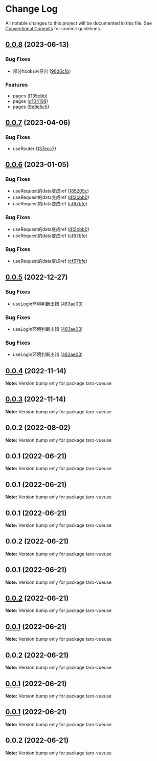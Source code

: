 # Change Log

All notable changes to this project will be documented in this file.
See [Conventional Commits](https://conventionalcommits.org) for commit guidelines.

## [0.0.8](https://github.com/zj-wukewei/taro-vueuse/compare/taro-vueuse-v0.0.7...taro-vueuse-v0.0.8) (2023-06-13)


### Bug Fixes

* 部分hooks未导出 ([98d6c1b](https://github.com/zj-wukewei/taro-vueuse/commit/98d6c1b5c44a79ce6a776f7036805c25521efef3))


### Features

* pages ([f135ebb](https://github.com/zj-wukewei/taro-vueuse/commit/f135ebb88b81dbf515912199e873b33390f72dd5))
* pages ([d104199](https://github.com/zj-wukewei/taro-vueuse/commit/d104199c4ecc6fe5c73f2dc1b7821e766a58f654))
* pages ([9e9e5c5](https://github.com/zj-wukewei/taro-vueuse/commit/9e9e5c5d535f8df59ed45ed81cba1a025ec553f7))





## [0.0.7](https://github.com/zj-wukewei/taro-vueuse/compare/taro-vueuse-v0.0.6...taro-vueuse-v0.0.7) (2023-04-06)


### Bug Fixes

* useRouter ([137ecc7](https://github.com/zj-wukewei/taro-vueuse/commit/137ecc774e8cb95ba9ad63af8fd7e9253daefe91))





## [0.0.6](https://github.com/zj-wukewei/taro-vueuse/compare/taro-vueuse-v0.0.5...taro-vueuse-v0.0.6) (2023-01-05)


### Bug Fixes

* useRequest的data变成ref ([185205c](https://github.com/zj-wukewei/taro-vueuse/commit/185205c39e3b255797b5e68cde6ec8536296da94))
* useRequest的data变成ref ([d12bbb0](https://github.com/zj-wukewei/taro-vueuse/commit/d12bbb0db48fab7836f086c9f8fc75ac27130fda))
* useRequest的data变成ref ([cf67bfe](https://github.com/zj-wukewei/taro-vueuse/commit/cf67bfe563a67cea7b9260e315022f0e0f9e3c48))






### Bug Fixes

* useRequest的data变成ref ([d12bbb0](https://github.com/zj-wukewei/taro-vueuse/commit/d12bbb0db48fab7836f086c9f8fc75ac27130fda))
* useRequest的data变成ref ([cf67bfe](https://github.com/zj-wukewei/taro-vueuse/commit/cf67bfe563a67cea7b9260e315022f0e0f9e3c48))





### Bug Fixes

* useRequest的data变成ref ([cf67bfe](https://github.com/zj-wukewei/taro-vueuse/commit/cf67bfe563a67cea7b9260e315022f0e0f9e3c48))





## [0.0.5](https://github.com/zj-wukewei/taro-vueuse/compare/taro-vueuse-v0.0.4...taro-vueuse-v0.0.5) (2022-12-27)


### Bug Fixes

* useLogin环境判断出错 ([483ae03](https://github.com/zj-wukewei/taro-vueuse/commit/483ae03fb50fb8298a7877982f2c1d3d182296c5))





### Bug Fixes

* useLogin环境判断出错 ([483ae03](https://github.com/zj-wukewei/taro-vueuse/commit/483ae03fb50fb8298a7877982f2c1d3d182296c5))




### Bug Fixes

* useLogin环境判断出错 ([483ae03](https://github.com/zj-wukewei/taro-vueuse/commit/483ae03fb50fb8298a7877982f2c1d3d182296c5))





## [0.0.4](https://github.com/zj-wukewei/taro-vueuse/compare/taro-vueuse-v0.0.3...taro-vueuse-v0.0.4) (2022-11-14)

**Note:** Version bump only for package taro-vueuse





## [0.0.3](https://github.com/zj-wukewei/taro-vueuse/compare/taro-vueuse-v0.0.2...taro-vueuse-v0.0.3) (2022-11-14)

**Note:** Version bump only for package taro-vueuse





## 0.0.2 (2022-08-02)

**Note:** Version bump only for package taro-vueuse





## 0.0.1 (2022-06-21)

**Note:** Version bump only for package taro-vueuse





## 0.0.1 (2022-06-21)

**Note:** Version bump only for package taro-vueuse





## 0.0.1 (2022-06-21)

**Note:** Version bump only for package taro-vueuse





## 0.0.2 (2022-06-21)

**Note:** Version bump only for package taro-vueuse





## 0.0.1 (2022-06-21)

**Note:** Version bump only for package taro-vueuse





## [0.0.2](https://github.com/zj-wukewei/taro-vueuse/compare/taro-vueuse0.0.2...taro-vueuse0.0.2) (2022-06-21)

**Note:** Version bump only for package taro-vueuse





## [0.0.1](https://github.com/zj-wukewei/taro-vueuse/compare/taro-vueuse0.0.2...taro-vueuse0.0.1) (2022-06-21)

**Note:** Version bump only for package taro-vueuse





## 0.0.2 (2022-06-21)

**Note:** Version bump only for package taro-vueuse





## [0.0.1](https://github.com/zj-wukewei/taro-vueuse/compare/taro-vueuse0.0.1...taro-vueuse0.0.1) (2022-06-21)

**Note:** Version bump only for package taro-vueuse





## [0.0.1](https://github.com/zj-wukewei/taro-vueuse/compare/taro-vueuse0.0.2...taro-vueuse0.0.1) (2022-06-21)

**Note:** Version bump only for package taro-vueuse





## 0.0.2 (2022-06-21)

**Note:** Version bump only for package taro-vueuse
